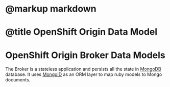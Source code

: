 # @markup markdown
# @title OpenShift Origin Data Model

# OpenShift Origin Broker Data Models

The Broker is a stateless application and persists all the state in [MongoDB](http://www.mongodb.org/) database. It uses [MongoID](http://mongoid.org) as an ORM layer to map ruby models to Mongo documents.